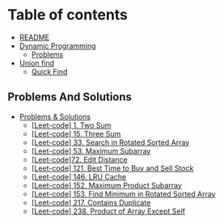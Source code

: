 # Table of contents

* [README](README.md)
* [Dynamic Programming](Algorithms/dp/dynamic-programming.md)
  * [Problems](Algorithms/dp/problems.md)
* [Union find](Algorithms/union_find/dynamic_connectivity.md)
  * [Quick Find](Algorithms/union_find/quick_find.md)

## Problems And Solutions

* [Problems & Solutions](problems-and-solutions/README.md)
  * [\[Leet-code\] 1. Two Sum](problems-and-solutions/leet-code-1/solution.py)
  * [\[Leet-code\] 15. Three Sum](problems-and-solutions/leet-code-15/solution.py)
  * [\[Leet-code\] 33. Search in Rotated Sorted Array](problems-and-solutions/leet-code-33/solution.py)
  * [\[Leet-code\] 53. Maximum Subarray](problems-and-solutions/leet-code-153/solution.py)
  * [\[Leet-code\]72. Edit Distance](problems-and-solutions/leet-code-72/page-1.md)
  * [\[Leet-code\] 121. Best Time to Buy and Sell Stock](problems-and-solutions/leet-code-121/solution.py)
  * [\[Leet-code\] 146. LRU Cache](problems-and-solutions/leet-code-53/solution.py)
  * [\[Leet-code\] 152. Maximum Product Subarray](problems-and-solutions/leet-code-152/solution.py)
  * [\[Leet-code\] 153. Find Minimum in Rotated Sorted Array](problems-and-solutions/leet-code-153/solution.py)
  * [\[Leet-code\] 217. Contains Duplicate](problems-and-solutions/leet-code-217/solution.py)
  * [\[Leet-code\] 238. Product of Array Except Self](problems-and-solutions/leet-code-238/solution.py)

